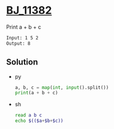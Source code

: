# [BJ_11382](https://acmicpc.net/problem/11382)

Print a + b + c

```txt
Input: 1 5 2
Output: 8
```

## Solution

* py

  ```py
  a, b, c = map(int, input().split())
  print(a + b + c)
  ```

* sh

  ```sh
  read a b c
  echo $(($a+$b+$c))
  ```
